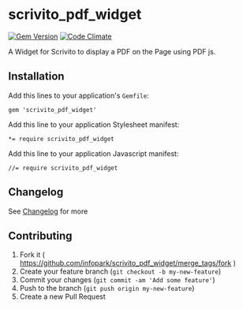 scrivito_pdf_widget
===================

[![Gem Version](https://badge.fury.io/rb/scrivito_pdf_widget.svg)](http://badge.fury.io/rb/scrivito_pdf_widget)
[![Code Climate](https://codeclimate.com/github/Scrivito/scrivito_pdf_widget.png)](https://codeclimate.com/github/Scrivito/scrivito_pdf_widget)

A Widget for Scrivito to display a PDF on the Page using PDF js.

## Installation

Add this lines to your application's `Gemfile`:

    gem 'scrivito_pdf_widget'

Add this line to your application Stylesheet manifest:

    *= require scrivito_pdf_widget

Add this line to your application Javascript manifest:

    //= require scrivito_pdf_widget

## Changelog
See [Changelog](https://github.com/gertimon/scrivito_pdf_widget/blob/master/CHANGELOG.md) for more

## Contributing

1. Fork it ( https://github.com/infopark/scrivito_pdf_widget/merge_tags/fork )
2. Create your feature branch (`git checkout -b my-new-feature`)
3. Commit your changes (`git commit -am 'Add some feature'`)
4. Push to the branch (`git push origin my-new-feature`)
5. Create a new Pull Request
